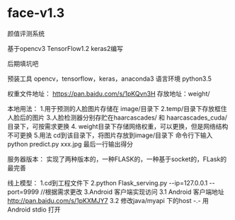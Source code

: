 # face-v1.3
颜值评测系统

基于opencv3 TensorFlow1.2 keras2编写

后期填坑吧

预装工具 opencv，tensorflow，keras，anaconda3 
语言环境 python3.5

权重文件地址：
https://pan.baidu.com/s/1pKQvn3H
存放地址：weight/

本地用法：
1.用于预测的人脸图片存储在 image/目录下
2.temp/目录下存放框住人脸后的图片
3.人脸检测器分别存贮在haarcascades/ 和 haarcascades_cuda/ 目录下，可按需求更换
4. weight目录下存储网络权重，可以更换，但是网络结构不可更换
5.用法 cd到该目录下，将图片存放到image/目录下 命令行下输入 python predict.py xxx.jpg 最后一行输出得分

服务器版本：
实现了两种版本的，一种FLASK的，一种基于socket的，FLask的最完善

线上模型：
1.cd到工程文件下
2.python Flask_serving.py --ip=127.0.0.1 --port=9999  //根据需求更改
3.Android 客户端实现访问 
3.1 Android 客户端地址 http://pan.baidu.com/s/1pKXMJY7 
3.2 修改java/myapi 下的host -.- 用Android stdio 打开
